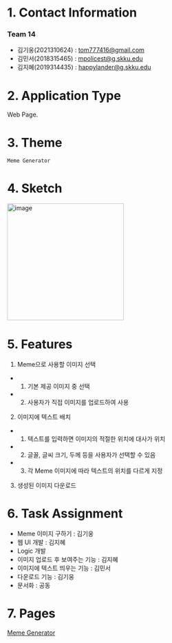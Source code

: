 # 1. Contact Information
### Team 14
- 김기웅(2021310624) : tom777416@gmail.com
- 김민서(2018315465) : mpolicest@g.skku.edu
- 김지혜(2019314435) : happylander@g.skku.edu


# 2. Application Type
Web Page.


# 3. Theme
`Meme Generator`


# 4. Sketch
<img width="271" alt="image" src="https://user-images.githubusercontent.com/37893327/168531408-4387751a-89bb-4ef2-8e08-5d03dc750b5b.png">


# 5. Features
1. Meme으로 사용할 이미지 선택
  - 1) 기본 제공 이미지 중 선택
  - 2) 사용자가 직접 이미지를 업로드하여 사용
2. 이미지에 텍스트 배치
  - 1) 텍스트를 입력하면 이미지의 적절한 위치에 대사가 위치
  - 2) 글꼴, 글씨 크기, 두께 등을 사용자가 선택할 수 있음
  - 3) 각 Meme 이미지에 따라 텍스트의 위치를 다르게 지정
3. 생성된 이미지 다운로드
 

# 6. Task Assignment
- Meme 이미지 구하기 : 김기웅
- 웹 UI 개발 : 김지혜
- Logic 개발
- 이미지 업로드 후 보여주는 기능 : 김지혜
- 이미지에 텍스트 띄우는 기능 : 김민서
- 다운로드 기능 : 김기웅
- 문서화 : 공동

# 7. Pages
[Meme Generator](https://mingso.github.io/SWE2021_team14/meme_generator/)
